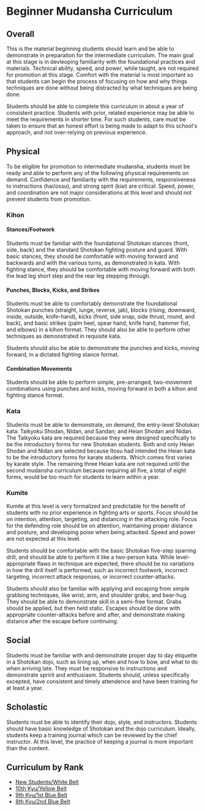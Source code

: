 # Beginner Mudansha Curriculum

## Overall

This is the material beginning students should learn and be able to demonstrate in preparation for the intermediate
curriculum. The main goal at this stage is in devleoping familiarity with the foundational practices and materials.
Technical ability, speed, and power, while taught, are not required for promotion at this stage. Comfort with the
material is most important so that students can begin the process of focusing on how and why things techniques are
done without being distracted by what techniques are being done.

Students should be able to complete this curriculum in about a year of consistent practice. Students with prior,
related experience may be able to meet the requirements in shorter time. For such students, care must be taken to
ensure that an honest effort is being made to adapt to this school's approach, and not over-relying on previous
experience.

## Physical

To be eligible for promotion to intermediate mudansha, students must be ready and able to perform any of the following
physical requirements on demand. Confidence and familiarity with the requirements, responsiveness to instructions
(hai/ossu), and strong spirit (kiai) are critical. Speed, power, and coordination are not major considerations at this
level and should not prevent students from promotion.

### Kihon

#### Stances/Footwork

Students must be familiar with the foundational Shotokan stances (front, side, back) and the standard Shotokan fighting
posture and guard. With basic stances, they should be comfortable with moving forward and backwards and with the
various turns, as demonstrated in kata. With fighting stance, they should be comfortable with moving forward with both
the lead leg short step and the rear leg stepping through.

#### Punches, Blocks, Kicks, and Strikes

Students must be able to comfortably demonstrate the foundational Shotokan punches (straight, lunge, reverse, jab),
blocks (rising, downward, inside, outside, knife-hand), kicks (front, side snap, side thrust, round, and back), and
basic strikes (palm heel, spear hand, knife hand, hammer fist, and elbows) in a kihon format. They should also be able
to perform other techniques as demonstrated in requisite kata.

Students should also be able to demonstrate the punches and kicks, moving forward, in a dictated fighting stance
format.

#### Combination Movements

Students should be able to perform simple, pre-arranged, two-movement combinations using punches and kicks, moving
forward in both a kihon and fighting stance format.

### Kata

Students must be able to demonstrate, on demand, the entry-level Shotokan kata: Taikyoku Shodan, Nidan, and Sandan;
and Heian Shodan and Nidan. The Taikyoku kata are required because they were designed specifically to be the
introductory forms for new Shotokan students. Both and only Heian Shodan and Nidan are selected because Itosu had
intended the Heian kata to be the introductory forms for karate students. Which comes first varies by karate style.
The remaining three Heian kata are not required until the second mudansha curriculum because requiring all five, a
total of eight forms, would be too much for students to learn within a year.

### Kumite

Kumite at this level is very formalized and predictable for the benefit of students with no prior experience in
fighting arts or sports. Focus should be on intention, attention, targeting, and distancing in the attacking role.
Focus for the defending role should be on attention, maintaining proper distance and posture, and developing poise
when being attacked. Speed and power are not expected at this level.

Students should be comfortable with the basic Shotokan five-step sparring drill, and should be able to perform it
like a two-person kata. While level-appropriate flaws in technique are expected, there should be no variations in
how the drill itself is performed, such as incorrect footwork, incorrect targeting, incorrect attack responses, or
incorrect counter-attacks.

Students should also be familiar with applying and escaping from simple grabbing techniques, like wrist, arm, and
shoulder grabs, and bear-hug. They should be able to demonstrate skill in a semi-free format. Grabs should be applied,
but then held static. Escapes should be done with appropriate counter-attacks before and after, and demonstrate
making distance after the escape before continuing.

## Social

Students must be familiar with and demonstrate proper day to day etiquette in a Shotokan dojo, such as lining up, when
and how to bow, and what to do when arriving late. They must be responsive to instructions and demonstrate spririt and
enthusiasm. Students should, unless specifically excepted, have consistent and timely attendence and have been training
for at least a year.

## Scholastic

Students must be able to identify their dojo, style, and instructors. Students should have basic knowledge of Shotokan
and the dojo curriculum. Ideally, students keep a training journal which can be reviewed by the chief instructor. At
this level, the practice of keeping a journal is more important than the content.

## Curriculum by Rank

* [New Students/White Belt](kyu11.md)
* [10th Kyu/Yellow Belt](kyu10.md)
* [9th Kyu/1st Blue Belt](kyu9.md)
* [8th Kyu/2nd Blue Belt](kyu8.md)
